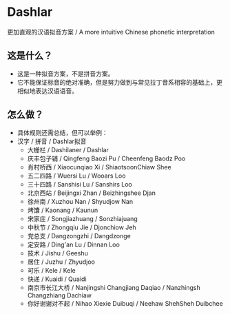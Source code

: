 # Dashlar
更加直观的汉语拟音方案 / A more intuitive Chinese phonetic interpretation

## 这是什么？
 * 这是一种拟音方案，不是拼音方案。
 * 它不能保证标音的绝对准确，但是努力做到与常见拉丁音系相容的基础上，更相似地表达汉语语音。

## 怎么做？
  * 具体规则还需总结，但可以举例：
  * 汉字 / 拼音 / Dashlar拟音
    - 大栅栏 / Dashilaner / Dashlar
    - 庆丰包子铺 / Qingfeng Baozi Pu / Cheenfeng Baodz Poo
    - 肖村桥西 / Xiaocunqiao Xi / ShiaotsoonChiaw Shee
    - 五二四路 / Wuersi Lu / Wooars Loo
    - 三十四路 / Sanshisi Lu / Sanshirs Loo
    - 北京西站 / Beijingxi Zhan / Beizhingshee Djan
    - 徐州南 / Xuzhou Nan / Shyudjow Nan
    - 烤馕 / Kaonang / Kaunun
    - 宋家庄 / Songjiazhuang / Sonzhiajuang
    - 中秋节 / Zhongqiu Jie / Djonchiow Jeh
    - 党总支 / Dangzongzhi / Dangdzonge
    - 定安路 / Ding'an Lu / Dinnan Loo
    - 技术 / Jishu / Geeshu
    - 居住 / Juzhu / Zhyudjoo
    - 可乐 / Kele / Kele
    - 快递 / Kuaidi / Quaidi
    - 南京市长江大桥 / Nanjingshi Changjiang Daqiao / Nanzhingsh Changzhiang Dachiaw
    - 你好谢谢对不起 / Nihao Xiexie Duibuqi / Neehaw ShehSheh Duibchee
